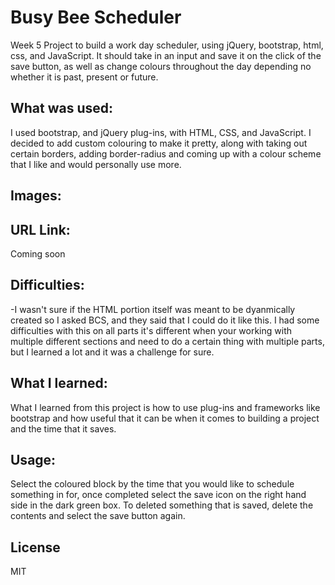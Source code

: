 # Busy Bee Scheduler
Week 5 Project to build a work day scheduler, using jQuery, bootstrap, html, css, and JavaScript. It should take in an input and save it on the click of the save button, as well as change colours throughout the day depending no whether it is past, present or future. 

## What was used:
I used bootstrap, and jQuery plug-ins, with HTML, CSS, and JavaScript. 
I decided to add custom colouring to make it pretty, along with taking out certain borders, adding border-radius and coming up with a colour scheme that I like and would personally use more. 

## Images:


## URL Link:
Coming soon

## Difficulties:
-I wasn't sure if the HTML portion itself was meant to be dyanmically created so I asked BCS, and they said that I could do it like this.
I had some difficulties with this on all parts it's different when your working with multiple different sections and need to do a certain thing with multiple parts, but I learned a lot and it was a challenge for sure. 

## What I learned:
What I learned from this project is how to use plug-ins and frameworks like bootstrap and how useful that it can be when it comes to building a project and the time that it saves. 

## Usage:
Select the coloured block by the time that you would like to schedule something in for, once completed select the save icon on the right hand side in the dark green box. 
To deleted something that is saved, delete the contents and select the save button again. 

## License 
MIT

